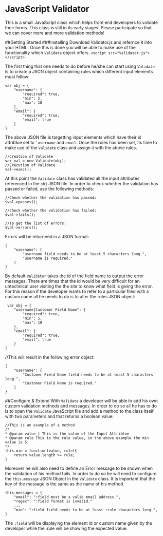 JavaScript Validator
===========

This is a small JavaScript class which helps front end developers to validate their forms. This class is still in its early stages! Please participate so that we can cover more and more validation methods!

##Getting Started
###Installing
Download Validator.js and refernce it into your HTML. Once this is done you will be able to make use of the functionality which `Validate` object offers. 
`<script src="Validator.js"></script>`

The first thing that one needs to do before he/she can start using `Validate` is to create a JSON object containing rules which different input elements must follow:

    var obj = {
        "username": {
            "required": true,
            "min": 5,
            "max": 10
        },
        "email": {
            "required": true,
            "email": true
        }
    }
    
The above JSON file is targetting input elements which have their id attribtue set to ' `username` and `email`. Once the rules has been set, its time to make use of the `Validate` class and assign it with the above rules.

    //Creation of Validate
    var val = new Validate(obj);
    //Execution of Validate
    val->exec();
    
At this point the `Validate` class has validated all the input attributes referenced in the `obj` JSON file. In order to check whether the validation has passed or failed, use the following methods:

    //Check whether the validation has passed:
    $val->passes();
    
    //Check whether the validation has failed:
    $val->fails();
    
    //To get the list of errors:
    $val->errors();
    
Errors will be returneed in a JSON format:

    {
        "username": [
            "username field needs to be at least 5 characters long.",
            "username is required."
        ]
    }
    
By default `Validator` takes the id of the field name to output the error messages. There are times that the id would be very difficult for an untechnical user visiting the the site to know what field is giving the error. For this reason if the developer wants to refer to a particular filed with a custom name all he needs to do is to alter the rules JSON object:

     var obj = {
        "username|Customer Field Name": {
            "required": true,
            "min": 5,
            "max": 10
        },
        "email": {
            "required": true,
            "email": true
        }
    }
    
//This will result in the following error object:

    {
        "username": [
            "Customer Field Name field needs to be at least 5 characters long.",
            "Customer Field Name is required."
        ]
    }
    
##Configure & Extend
With `Validate` a developer will be able to add his own custom validation methods and messages. In order to do so all he has to do is to open the `Validate` JavaScript file and add a method to the class itself with two parameters and that returns a boolean value:

    //This is an example of a method
    /*
    * @param value | This is the value of the Input Attribtue
    * @param rule This is the rule value, in the above example the min value is 5.
    */
    this.min = function(value, rule){
        return value.length >= rule;
    }
    
Moreover he will also need to define an Error message to be shown when the validation of his method fails. In order to do so he will need to configure the `this.message` JSON Object in the `Validate` class. It is important that the key of the message is the same as the name of his method.

    this.messages = {
		"email": ":field must be a valid email address.",
		"regex": ":field format is invalid."
		...
		"min": ":field field needs to be at least :rule characters long.",
	}
	
The `:field` will be displaying the element id or custom name given by the developer while the :rule will be showing the expected value.
